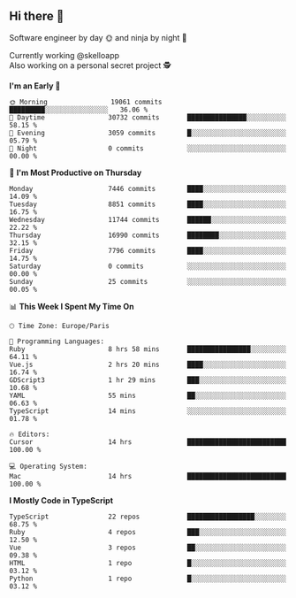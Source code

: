 ## Hi there 👋

Software engineer by day 🌞 and ninja by night 🌝

Currently working @skelloapp <br>
Also working on a personal secret project 🕵️

<!--START_SECTION:waka-->
**I'm an Early 🐤** 

```text
🌞 Morning                19061 commits       █████████░░░░░░░░░░░░░░░░   36.06 % 
🌆 Daytime                30732 commits       ███████████████░░░░░░░░░░   58.15 % 
🌃 Evening                3059 commits        █░░░░░░░░░░░░░░░░░░░░░░░░   05.79 % 
🌙 Night                  0 commits           ░░░░░░░░░░░░░░░░░░░░░░░░░   00.00 % 
```
📅 **I'm Most Productive on Thursday** 

```text
Monday                   7446 commits        ████░░░░░░░░░░░░░░░░░░░░░   14.09 % 
Tuesday                  8851 commits        ████░░░░░░░░░░░░░░░░░░░░░   16.75 % 
Wednesday                11744 commits       ██████░░░░░░░░░░░░░░░░░░░   22.22 % 
Thursday                 16990 commits       ████████░░░░░░░░░░░░░░░░░   32.15 % 
Friday                   7796 commits        ████░░░░░░░░░░░░░░░░░░░░░   14.75 % 
Saturday                 0 commits           ░░░░░░░░░░░░░░░░░░░░░░░░░   00.00 % 
Sunday                   25 commits          ░░░░░░░░░░░░░░░░░░░░░░░░░   00.05 % 
```


📊 **This Week I Spent My Time On** 

```text
🕑︎ Time Zone: Europe/Paris

💬 Programming Languages: 
Ruby                     8 hrs 58 mins       ████████████████░░░░░░░░░   64.11 % 
Vue.js                   2 hrs 20 mins       ████░░░░░░░░░░░░░░░░░░░░░   16.74 % 
GDScript3                1 hr 29 mins        ███░░░░░░░░░░░░░░░░░░░░░░   10.68 % 
YAML                     55 mins             ██░░░░░░░░░░░░░░░░░░░░░░░   06.63 % 
TypeScript               14 mins             ░░░░░░░░░░░░░░░░░░░░░░░░░   01.78 % 

🔥 Editors: 
Cursor                   14 hrs              █████████████████████████   100.00 % 

💻 Operating System: 
Mac                      14 hrs              █████████████████████████   100.00 % 
```

**I Mostly Code in TypeScript** 

```text
TypeScript               22 repos            █████████████████░░░░░░░░   68.75 % 
Ruby                     4 repos             ███░░░░░░░░░░░░░░░░░░░░░░   12.50 % 
Vue                      3 repos             ██░░░░░░░░░░░░░░░░░░░░░░░   09.38 % 
HTML                     1 repo              █░░░░░░░░░░░░░░░░░░░░░░░░   03.12 % 
Python                   1 repo              █░░░░░░░░░░░░░░░░░░░░░░░░   03.12 % 
```




<!--END_SECTION:waka-->

<!--
**antoinelncl/antoinelncl** is a ✨ _special_ ✨ repository because its `README.md` (this file) appears on your GitHub profile.

Here are some ideas to get you started:

- 🔭 I’m currently working on ...
- 🌱 I’m currently learning ...
- 👯 I’m looking to collaborate on ...
- 🤔 I’m looking for help with ...
- 💬 Ask me about ...
- 📫 How to reach me: ...
- 😄 Pronouns: ...
- ⚡ Fun fact: ...
-->
